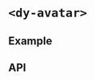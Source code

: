 # `<dy-avatar>`

## Example

<gbp-example
  name="dy-avatar"
  props='{"src": "https://joeschmoe.io/api/v1/duoyun-ui", "status": "positive", "size": "large", "square": true}'
  src="https://jspm.dev/duoyun-ui/elements/avatar"></gbp-example>

## API

<gbp-api src="/src/elements/avatar.ts"></gbp-api>
